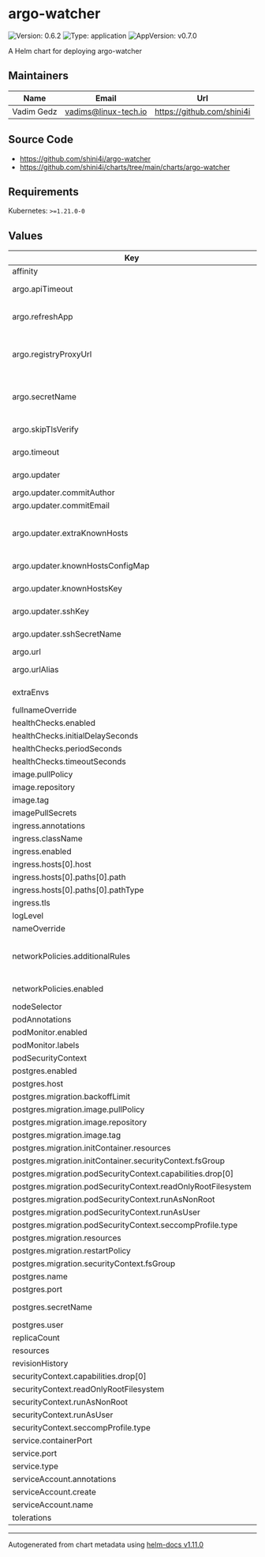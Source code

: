 # argo-watcher

![Version: 0.6.2](https://img.shields.io/badge/Version-0.6.2-informational?style=flat-square) ![Type: application](https://img.shields.io/badge/Type-application-informational?style=flat-square) ![AppVersion: v0.7.0](https://img.shields.io/badge/AppVersion-v0.7.0-informational?style=flat-square)

A Helm chart for deploying argo-watcher

## Maintainers

| Name | Email | Url |
| ---- | ------ | --- |
| Vadim Gedz | <vadims@linux-tech.io> | <https://github.com/shini4i> |

## Source Code

* <https://github.com/shini4i/argo-watcher>
* <https://github.com/shini4i/charts/tree/main/charts/argo-watcher>

## Requirements

Kubernetes: `>=1.21.0-0`

## Values

| Key | Type | Default | Description |
|-----|------|---------|-------------|
| affinity | object | `{}` |  |
| argo.apiTimeout | int | `60` | How long to wait for argocd api to respond |
| argo.refreshApp | bool | `true` | If argo-watcher should refresh app during check to make ArgoCD detect changes faster |
| argo.registryProxyUrl | string | `""` | argo-watcher will assume that image can be mutated and will use this value while checking app status |
| argo.secretName | string | `""` | Pre-created secret with ARGO_TOKEN variable and optional ARGO_WATCHER_DEPLOY_TOKEN |
| argo.skipTlsVerify | bool | `false` | If ssl verification should be skipped |
| argo.timeout | int | `300` | How long to wait for deployment to be finished |
| argo.updater | object | `{"commitAuthor":"argo-watcher","commitEmail":"argo-watcher@example.com","extraKnownHosts":[],"knownHostsConfigMap":"","knownHostsKey":"ssh_known_hosts","sshKey":"sshPrivateKey","sshSecretName":""}` | Configuration for argo image updater logic replacement |
| argo.updater.commitAuthor | string | `"argo-watcher"` | User to use for git operations |
| argo.updater.commitEmail | string | `"argo-watcher@example.com"` | Email to use for git operations |
| argo.updater.extraKnownHosts | list | `[]` | Extra known hosts to add to ssh config, will be skipped if knownHostsConfigMap is set (optional) |
| argo.updater.knownHostsConfigMap | string | `""` | Known hosts configmap override (optional) |
| argo.updater.knownHostsKey | string | `"ssh_known_hosts"` | Known hosts configmap key (optional) |
| argo.updater.sshKey | string | `"sshPrivateKey"` | Key to mount from sshSecretName |
| argo.updater.sshSecretName | string | `""` | Pre-created secret with ssh key (optional) |
| argo.url | string | `"https://argocd.example.com"` |  |
| argo.urlAlias | string | `""` | An alias that will be used to generate url for ArgoCD app |
| extraEnvs | list | `[]` | Additional environment variables to add to the container |
| fullnameOverride | string | `""` |  |
| healthChecks.enabled | bool | `true` |  |
| healthChecks.initialDelaySeconds | int | `5` |  |
| healthChecks.periodSeconds | int | `30` |  |
| healthChecks.timeoutSeconds | int | `5` |  |
| image.pullPolicy | string | `"IfNotPresent"` |  |
| image.repository | string | `"ghcr.io/shini4i/argo-watcher"` |  |
| image.tag | string | `""` |  |
| imagePullSecrets | list | `[]` |  |
| ingress.annotations | object | `{}` |  |
| ingress.className | string | `""` |  |
| ingress.enabled | bool | `false` |  |
| ingress.hosts[0].host | string | `"chart-example.local"` |  |
| ingress.hosts[0].paths[0].path | string | `"/"` |  |
| ingress.hosts[0].paths[0].pathType | string | `"ImplementationSpecific"` |  |
| ingress.tls | list | `[]` |  |
| logLevel | string | `"info"` |  |
| nameOverride | string | `""` |  |
| networkPolicies.additionalRules | list | `[]` | additional ingress rules to add to the network policy (access will be granted to .Values.service.containerPort) |
| networkPolicies.enabled | bool | `false` | If network policies should be created |
| nodeSelector | object | `{}` |  |
| podAnnotations | object | `{}` |  |
| podMonitor.enabled | bool | `false` |  |
| podMonitor.labels | object | `{}` |  |
| podSecurityContext | object | `{}` |  |
| postgres.enabled | bool | `true` | Sets STATE_TYPE to postgres |
| postgres.host | string | `""` |  |
| postgres.migration.backoffLimit | int | `5` |  |
| postgres.migration.image.pullPolicy | string | `"IfNotPresent"` |  |
| postgres.migration.image.repository | string | `"migrate/migrate"` |  |
| postgres.migration.image.tag | string | `"v4.17.0"` |  |
| postgres.migration.initContainer.resources | object | `{}` |  |
| postgres.migration.initContainer.securityContext.fsGroup | int | `1000` |  |
| postgres.migration.podSecurityContext.capabilities.drop[0] | string | `"ALL"` |  |
| postgres.migration.podSecurityContext.readOnlyRootFilesystem | bool | `true` |  |
| postgres.migration.podSecurityContext.runAsNonRoot | bool | `true` |  |
| postgres.migration.podSecurityContext.runAsUser | int | `1000` |  |
| postgres.migration.podSecurityContext.seccompProfile.type | string | `"RuntimeDefault"` |  |
| postgres.migration.resources | object | `{}` |  |
| postgres.migration.restartPolicy | string | `"OnFailure"` |  |
| postgres.migration.securityContext.fsGroup | int | `1000` |  |
| postgres.name | string | `""` |  |
| postgres.port | int | `5432` |  |
| postgres.secretName | string | `""` | Pre-created secret with DB_PASSWORD variable |
| postgres.user | string | `""` |  |
| replicaCount | int | `1` |  |
| resources | object | `{}` |  |
| revisionHistory | int | `1` |  |
| securityContext.capabilities.drop[0] | string | `"ALL"` |  |
| securityContext.readOnlyRootFilesystem | bool | `true` |  |
| securityContext.runAsNonRoot | bool | `true` |  |
| securityContext.runAsUser | int | `1000` |  |
| securityContext.seccompProfile.type | string | `"RuntimeDefault"` |  |
| service.containerPort | int | `8080` |  |
| service.port | int | `80` |  |
| service.type | string | `"ClusterIP"` |  |
| serviceAccount.annotations | object | `{}` |  |
| serviceAccount.create | bool | `true` |  |
| serviceAccount.name | string | `""` |  |
| tolerations | list | `[]` |  |

----------------------------------------------
Autogenerated from chart metadata using [helm-docs v1.11.0](https://github.com/norwoodj/helm-docs/releases/v1.11.0)
